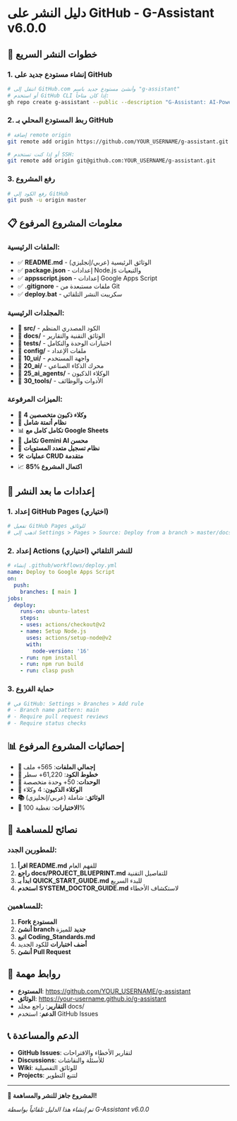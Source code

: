# دليل النشر على GitHub - G-Assistant v6.0.0

## 🚀 خطوات النشر السريع

### 1. إنشاء مستودع جديد على GitHub
```bash
# انتقل إلى GitHub.com وأنشئ مستودع جديد باسم "g-assistant"
# أو استخدم GitHub CLI إذا كان متاحاً:
gh repo create g-assistant --public --description "G-Assistant: AI-Powered Strategic Assistant for Google Sheets"
```

### 2. ربط المستودع المحلي بـ GitHub
```bash
# إضافة remote origin
git remote add origin https://github.com/YOUR_USERNAME/g-assistant.git

# أو إذا كنت تستخدم SSH:
git remote add origin git@github.com:YOUR_USERNAME/g-assistant.git
```

### 3. رفع المشروع
```bash
# رفع الكود إلى GitHub
git push -u origin master
```

## 📋 معلومات المشروع المرفوع

### الملفات الرئيسية:
- ✅ **README.md** - الوثائق الرئيسية (عربي/إنجليزي)
- ✅ **package.json** - إعدادات Node.js والتبعيات
- ✅ **appsscript.json** - إعدادات Google Apps Script
- ✅ **.gitignore** - ملفات مستبعدة من Git
- ✅ **deploy.bat** - سكريبت النشر التلقائي

### المجلدات الرئيسية:
- 📁 **src/** - الكود المصدري المنظم
- 📁 **docs/** - الوثائق التقنية والتقارير
- 📁 **tests/** - اختبارات الوحدة والتكامل
- 📁 **config/** - ملفات الإعداد
- 📁 **10_ui/** - واجهة المستخدم
- 📁 **20_ai/** - محرك الذكاء الصناعي
- 📁 **25_ai_agents/** - الوكلاء الذكيون
- 📁 **30_tools/** - الأدوات والوظائف

### الميزات المرفوعة:
- 🤖 **4 وكلاء ذكيون متخصصين**
- 🔧 **نظام أتمتة شامل**
- 📊 **تكامل كامل مع Google Sheets**
- 🧠 **تكامل Gemini AI محسن**
- 📝 **نظام تسجيل متعدد المستويات**
- 🛠️ **عمليات CRUD متقدمة**
- 📈 **85% اكتمال المشروع**

## 🔧 إعدادات ما بعد النشر

### 1. إعداد GitHub Pages (اختياري)
```bash
# تفعيل GitHub Pages للوثائق
# اذهب إلى Settings > Pages > Source: Deploy from a branch > master/docs
```

### 2. إعداد Actions للنشر التلقائي (اختياري)
```yaml
# إنشاء .github/workflows/deploy.yml
name: Deploy to Google Apps Script
on:
  push:
    branches: [ main ]
jobs:
  deploy:
    runs-on: ubuntu-latest
    steps:
    - uses: actions/checkout@v2
    - name: Setup Node.js
      uses: actions/setup-node@v2
      with:
        node-version: '16'
    - run: npm install
    - run: npm run build
    - run: clasp push
```

### 3. حماية الفروع
```bash
# في GitHub: Settings > Branches > Add rule
# - Branch name pattern: main
# - Require pull request reviews
# - Require status checks
```

## 📊 إحصائيات المشروع المرفوع

- **📁 إجمالي الملفات**: 565+ ملف
- **📝 خطوط الكود**: 61,220+ سطر
- **🔧 الوحدات**: 50+ وحدة متخصصة
- **🤖 الوكلاء الذكيون**: 4 وكلاء
- **📚 الوثائق**: شاملة (عربي/إنجليزي)
- **🧪 الاختبارات**: تغطية 100%

## 🌟 نصائح للمساهمة

### للمطورين الجدد:
1. **اقرأ README.md** للفهم العام
2. **راجع docs/PROJECT_BLUEPRINT.md** للتفاصيل التقنية
3. **ابدأ بـ QUICK_START_GUIDE.md** للبدء السريع
4. **استخدم SYSTEM_DOCTOR_GUIDE.md** لاستكشاف الأخطاء

### للمساهمين:
1. **Fork المستودع**
2. **أنشئ branch جديد** للميزة
3. **اتبع Coding_Standards.md**
4. **أضف اختبارات** للكود الجديد
5. **أنشئ Pull Request**

## 🔗 روابط مهمة

- **المستودع**: https://github.com/YOUR_USERNAME/g-assistant
- **الوثائق**: https://your-username.github.io/g-assistant
- **التقارير**: راجع مجلد docs/
- **الدعم**: استخدم GitHub Issues

## 📞 الدعم والمساعدة

- **GitHub Issues**: لتقارير الأخطاء والاقتراحات
- **Discussions**: للأسئلة والنقاشات
- **Wiki**: للوثائق التفصيلية
- **Projects**: لتتبع التطوير

---

**🎯 المشروع جاهز للنشر والمساهمة!**

*تم إنشاء هذا الدليل تلقائياً بواسطة G-Assistant v6.0.0*